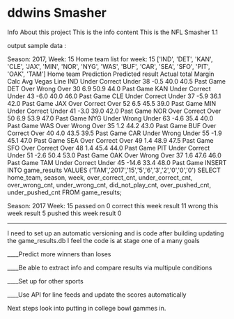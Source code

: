 # ddwins Smasher

Info About this project
This is the info content
This is the NFL Smasher 1.1


output sample data :

Season: 2017, Week: 15
Home team list for week: 15
['IND', 'DET', 'KAN', 'CLE', 'JAX', 'MIN', 'NOR', 'NYG', 'WAS', 'BUF', 'CAR', 'SEA', 'SFO', 'PIT', 'OAK', 'TAM']
Home team  Prediction  Predicted result  Actual total  Margin  Calc Avg  Vegas Line
   IND       Under       Correct Under        38        -0.5     40.0       40.5         Past Game
   DET       Over        Wrong Over           30        6.9      50.9       44.0         Past Game
   KAN       Under       Correct Under        43        -6.0     40.0       46.0         Past Game
   CLE       Under       Correct Under        37        -5.9     36.1       42.0         Past Game
   JAX       Over        Correct Over         52        6.5      45.5       39.0         Past Game
   MIN       Under       Correct Under        41        -3.0     39.0       42.0         Past Game
   NOR       Over        Correct Over         50        6.9      53.9       47.0         Past Game
   NYG       Under       Wrong Under          63        -4.6     35.4       40.0         Past Game
   WAS       Over        Wrong Over           35        1.2      44.2       43.0         Past Game
   BUF       Over        Correct Over         40        4.0      43.5       39.5         Past Game
   CAR       Under       Wrong Under          55        -1.9     45.1       47.0         Past Game
   SEA       Over        Correct Over         49        1.4      48.9       47.5         Past Game
   SFO       Over        Correct Over         48        1.4      45.4       44.0         Past Game
   PIT       Under       Correct Under        51        -2.6     50.4       53.0         Past Game
   OAK       Over        Wrong Over           37        1.6      47.6       46.0         Past Game
   TAM       Under       Correct Under        45        -14.6    33.4       48.0         Past Game
INSERT INTO game_results VALUES ('TAM','2017','15','5','6','3','2','0','0','0')
SELECT home_team, season, week, over_correct_cnt, under_correct_cnt, over_wrong_cnt, under_wrong_cnt, did_not_play_cnt, over_pushed_cnt, under_pushed_cnt FROM game_results;

Season: 2017
Week: 15
passed on 0
correct this week result 11
wrong this week result 5
pushed this week result 0

--------------------------
I need to set up an automatic versioning
and is code after building updating the game_results.db I feel the code is at
stage one of a many goals




____Predict more winners than loses

____Be able to extract info and compare results via multipule conditions

____Set up for other sports

____Use API for line feeds and update the scores automatically 

Next steps look into putting in college bowl gammes in.